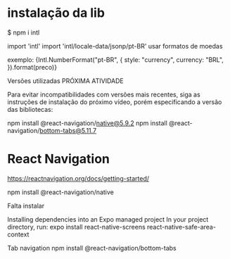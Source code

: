 # instalação da lib
$ npm i intl

import 'intl'
import 'intl/locale-data/jsonp/pt-BR'
usar formatos de moedas

exemplo:
<Text style={estilos.preco}>
        {Intl.NumberFormat("pt-BR", {
          style: "currency",
          currency: "BRL",
        }).format(preco)}
      </Text>






Versões utilizadas
PRÓXIMA ATIVIDADE

Para evitar incompatibilidades com versões mais recentes, siga as instruções de instalação do próximo vídeo, porém especificando a versão das bibliotecas:

npm install @react-navigation/native@5.9.2
npm install @react-navigation/bottom-tabs@5.11.7

# React Navigation

https://reactnavigation.org/docs/getting-started/

npm install @react-navigation/native


Falta instalar

Installing dependencies into an Expo managed project​
In your project directory, run:
expo install react-native-screens react-native-safe-area-context


Tab navigation
npm install @react-navigation/bottom-tabs